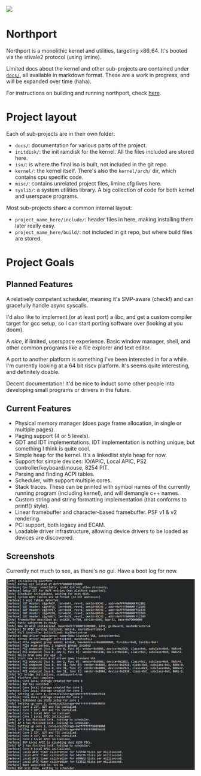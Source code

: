 ![](https://tokei.rs/b1/github/deanoburrito/northport)

# Northport
Northport is a monolithic kernel and utilities, targeting x86_64.
It's booted via the stivale2 protocol (using limine).

Limited docs about the kernel and other sub-projects are contained under [`docs/`](docs/), all available in markdown format. These are a work in progress, and will be expanded over time (haha).

For instructions on building and running northport, check [here](docs/Building.md).

# Project layout
Each of sub-projects are in their own folder:
- `docs/`: documentation for various parts of the project. 
- `initdisk/`: the init ramdisk for the kernel. All the files included are stored here.
- `iso/`: is where the final iso is built, not included in the git repo.
- `kernel/`: the kernel itself. There's also the `kernel/arch/` dir, which contains cpu specific code.
- `misc/`: contains unrelated project files, limine.cfg lives here.
- `syslib/`: a system utilities library. A big collection of code for both kernel and userspace programs.

Most sub-projects share a common internal layout:
- `project_name_here/include/`: header files in here, making installing them later really easy.
- `project_name_here/build/`: not included in git repo, but where build files are stored.

# Project Goals
## Planned Features
A relatively competent scheduler, meaning it's SMP-aware (check!) and can gracefully handle async syscalls.

I'd also like to implement (or at least port) a libc, and get a custom compiler target for gcc setup, so I can start porting software over (looking at you doom).

A *nice*, if limited, userspace experience. Basic window manager, shell, and other common programs like a file explorer and text editor.

A port to another platform is something I've been interested in for a while. I'm currently looking at a 64 bit riscv platform. It's seems quite interesting, and definitely doable.

Decent documentation! It'd be nice to induct some other people into developing small programs or drivers in the future.

## Current Features
- Physical memory manager (does page frame allocation, in single or multiple pages).
- Paging support (4 or 5 levels).
- GDT and IDT implementations. IDT implementation is nothing unique, but something I think is quite cool.
- Simple heap for the kernel. It's a linkedlist style heap for now.
- Support for simple devices: IO/APIC, Local APIC, PS2 controller/keyboard/mouse, 8254 PIT.
- Parsing and finding ACPI tables.
- Scheduler, with support multiple cores.
- Stack traces. These can be printed with symbol names of the currently running program (including kernel), and will demangle c++ names.
- Custom string and string formatting implementation (that conforms to printf() style).
- Linear framebuffer and character-based framebuffer. PSF v1 & v2 rendering.
- PCI support, both legacy and ECAM.
- Loadable driver infrastructure, allowing device drivers to be loaded as devices are discovered.

## Screenshots
Currently not much to see, as there's no gui. Have a boot log for now.

![Northport development bootlog](docs/assets/northport-boot-log-nover.png)
